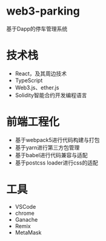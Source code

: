# web3-parking
基于Dapp的停车管理系统

# 技术栈
- React，及其周边技术
- TypeScript
- Web3.js、ether.js
- Solidity智能合约开发编程语言

# 前端工程化
- 基于webpack5进行代码构建与打包
- 基于yarn进行第三方包管理
- 基于babel进行代码兼容与适配
- 基于postcss loader进行css的适配

# 工具
- VSCode
- chrome
- Ganache
- Remix
- MetaMask
